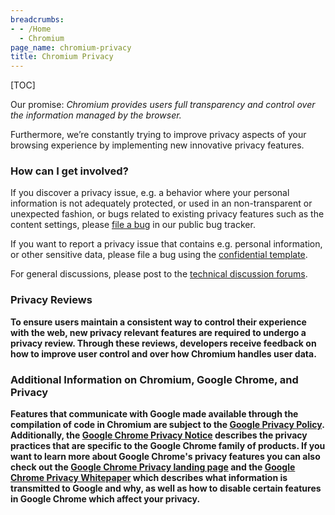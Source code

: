 ```yaml
---
breadcrumbs:
- - /Home
  - Chromium
page_name: chromium-privacy
title: Chromium Privacy
---
```


[TOC]

Our promise: *Chromium provides users full transparency and control over the
information managed by the browser.*

Furthermore, we’re constantly trying to improve privacy aspects of your browsing
experience by implementing new innovative privacy features.

### How can I get involved?

If you discover a privacy issue, e.g. a behavior where your personal information
is not adequately protected, or used in an non-transparent or unexpected
fashion, or bugs related to existing privacy features such as the content
settings, please [file a
bug](http://code.google.com/p/chromium/issues/entry?template=Privacy%20issue) in
our public bug tracker.

If you want to report a privacy issue that contains e.g. personal information,
or other sensitive data, please file a bug using the [confidential
template](https://bugs.chromium.org/p/chromium/issues/entry?template=Privacy+issue+%28confidential%29).

For general discussions, please post to the [technical discussion
forums](/developers/technical-discussion-groups).

### Privacy Reviews

**To ensure users maintain a consistent way to control their experience with the
web, new privacy relevant features are required to undergo a privacy review.
Through these reviews, developers receive feedback on how to improve user
control and over how Chromium handles user data.**

### Additional Information on Chromium, Google Chrome, and Privacy

**Features that communicate with Google made available through the compilation of code in Chromium are subject to the [Google Privacy Policy](http://www.google.com/policies/privacy/).**
**Additionally, the [Google Chrome Privacy
Notice](http://www.google.com/chrome/intl/en/privacy.html) describes the privacy
practices that are specific to the Google Chrome family of products. If you want
to learn more about Google Chrome's privacy features you can also check out the
[Google Chrome Privacy landing
page](https://www.google.com/chrome/browser/features.html#privacy) and the
[Google Chrome Privacy
Whitepaper](http://www.google.com/intl/en/landing/chrome/google-chrome-privacy-whitepaper.pdf)
which describes what information is transmitted to Google and why, as well as
how to disable certain features in Google Chrome which affect your privacy.**
